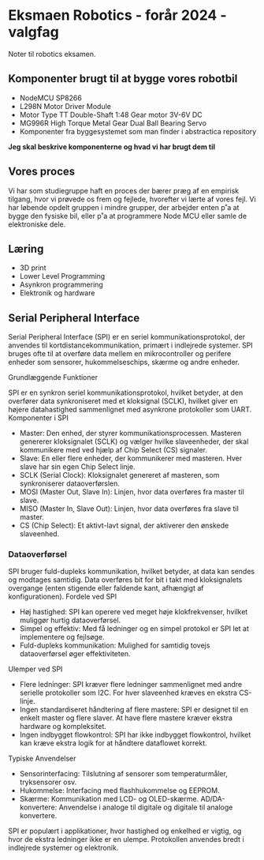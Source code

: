 # Eksmaen Robotics - forår 2024 - valgfag 

Noter til robotics eksamen. 

## Komponenter brugt til at bygge vores robotbil

- NodeMCU SP8266 
- L298N Motor Driver Module
- Motor Type TT Double-Shaft 1:48 Gear motor 3V-6V DC
- MG996R High Torque
Metal Gear Dual Ball Bearing Servo 
- Komponenter fra byggesystemet som man finder i abstractica repository

**Jeg skal beskrive komponenterne og hvad vi har brugt dem til**

## Vores proces 

Vi har som studiegruppe haft en proces der bærer præg af en empirisk tilgang, hvor vi prøvede
os frem og fejlede, hvorefter vi lærte af vores fejl. Vi har løbende opdelt gruppen i mindre
grupper, der arbejder enten p˚a at bygge den fysiske bil, eller p˚a at programmere Node MCU
eller samle de elektroniske dele.

## Læring 

- 3D print
- Lower Level Programming
- Asynkron programmering 
- Elektronik og hardware

## Serial Peripheral Interface
Serial Peripheral Interface (SPI) er en seriel kommunikationsprotokol, der anvendes til kortdistancekommunikation, primært i indlejrede systemer. SPI bruges ofte til at overføre data mellem en mikrocontroller og perifere enheder som sensorer, hukommelseschips, skærme og andre enheder.

Grundlæggende Funktioner

SPI er en synkron seriel kommunikationsprotokol, hvilket betyder, at den overfører data synkroniseret med et kloksignal (SCLK), hvilket giver en højere datahastighed sammenlignet med asynkrone protokoller som UART.
Komponenter i SPI

- Master: Den enhed, der styrer kommunikationsprocessen. Masteren genererer kloksignalet (SCLK) og vælger hvilke slaveenheder, der skal kommunikere med ved hjælp af Chip Select (CS) signaler.
- Slave: En eller flere enheder, der kommunikerer med masteren. Hver slave har sin egen Chip Select linje.
- SCLK (Serial Clock): Kloksignalet genereret af masteren, som synkroniserer dataoverførslen.
- MOSI (Master Out, Slave In): Linjen, hvor data overføres fra master til slave.
- MISO (Master In, Slave Out): Linjen, hvor data overføres fra slave til master.
- CS (Chip Select): Et aktivt-lavt signal, der aktiverer den ønskede slaveenhed.

### Dataoverførsel

SPI bruger fuld-dupleks kommunikation, hvilket betyder, at data kan sendes og modtages samtidig. Data overføres bit for bit i takt med kloksignalets overgange (enten stigende eller faldende kant, afhængigt af konfigurationen).
Fordele ved SPI

- Høj hastighed: SPI kan operere ved meget høje klokfrekvenser, hvilket muliggør hurtig dataoverførsel.
- Simpel og effektiv: Med få ledninger og en simpel protokol er SPI let at implementere og fejlsøge.
- Fuld-dupleks kommunikation: Mulighed for samtidig tovejs dataoverførsel øger effektiviteten.

Ulemper ved SPI

- Flere ledninger: SPI kræver flere ledninger sammenlignet med andre serielle protokoller som I2C. For hver slaveenhed kræves en ekstra CS-linje.
- Ingen standardiseret håndtering af flere mastere: SPI er designet til en enkelt master og flere slaver. At have flere mastere kræver ekstra hardware og kompleksitet.
- Ingen indbygget flowkontrol: SPI har ikke indbygget flowkontrol, hvilket kan kræve ekstra logik for at håndtere dataflowet korrekt.

Typiske Anvendelser

- Sensorinterfacing: Tilslutning af sensorer som temperaturmåler, tryksensorer osv.
- Hukommelse: Interfacing med flashhukommelse og EEPROM.
- Skærme: Kommunikation med LCD- og OLED-skærme.
    AD/DA-konvertere: Anvendelse i analoge til digitale og digitale til analoge konvertere.

SPI er populært i applikationer, hvor hastighed og enkelhed er vigtig, og hvor de ekstra ledninger ikke er en ulempe. Protokollen anvendes bredt i indlejrede systemer og elektronik.
